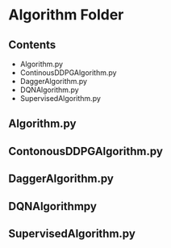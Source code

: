 # Algorithm Folder
## Contents
*   Algorithm.py
*   ContinousDDPGAlgorithm.py
*   DaggerAlgorithm.py
*   DQNAlgorithm.py
*   SupervisedAlgorithm.py  

##  Algorithm.py
##  ContonousDDPGAlgorithm.py
##  DaggerAlgorithm.py
##  DQNAlgorithmpy
##  SupervisedAlgorithm.py